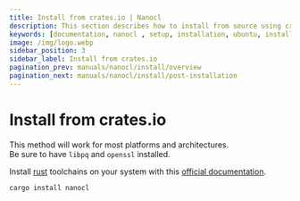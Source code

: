 ```yaml
---
title: Install from crates.io | Nanocl
description: This section describes how to install from source using crates.io.
keywords: [documentation, nanocl , setup, installation, ubuntu, install, debian, linux, macos, windows, crates.io, cargo]
image: /img/logo.webp
sidebar_position: 3
sidebar_label: Install from crates.io
pagination_prev: manuals/nanocl/install/overview
pagination_next: manuals/nanocl/install/post-installation
---
```


# Install from crates.io

This method will work for most platforms and architectures.<br/>
Be sure to have `libpq` and `openssl` installed.

Install [rust][rust] toolchains on your system with this [official documentation][rust_install].

```sh
cargo install nanocl
```

[rust]: https://www.rust-lang.org/
[rust_install]: https://www.rust-lang.org/tools/install